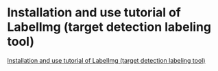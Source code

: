 # Installation and use tutorial of LabelImg (target detection labeling tool)
[Installation and use tutorial of LabelImg (target detection labeling tool)](https://aiwithcloud.com/2022/09/15/installation_and_use_tutorial_of_labelimg_target_detection_labeling_tool/)